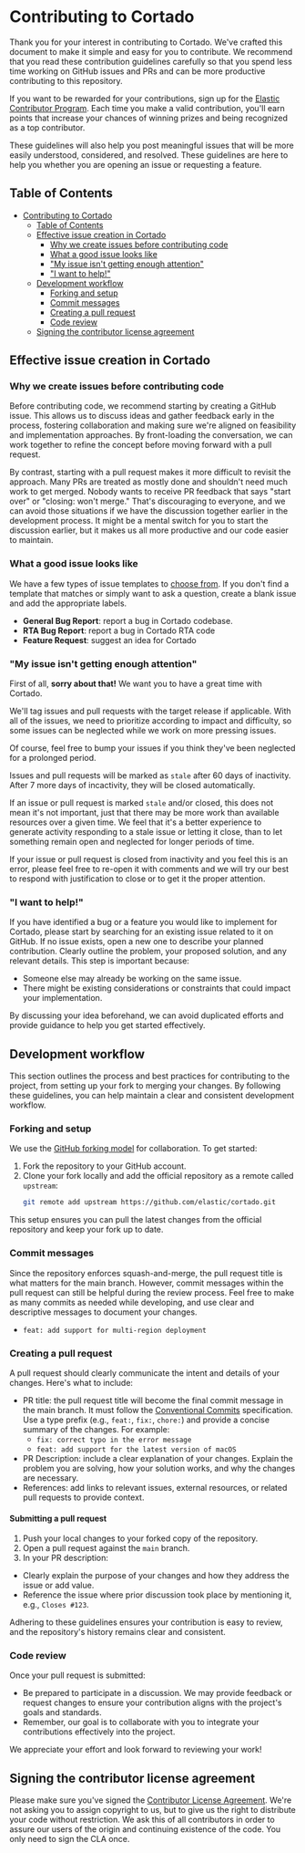 # Contributing to Cortado

Thank you for your interest in contributing to Cortado. We've crafted this document to make it simple and easy for you
to contribute. We recommend that you read these contribution guidelines carefully so that you spend less time working on
GitHub issues and PRs and can be more productive contributing to this repository.

If you want to be rewarded for your contributions, sign up for the [Elastic Contributor
Program](https://www.elastic.co/community/contributor). Each time you make a valid contribution, you'll earn points that
increase your chances of winning prizes and being recognized as a top contributor.

These guidelines will also help you post meaningful issues that will be more easily understood, considered, and
resolved. These guidelines are here to help you whether you are opening an issue or requesting a feature.

## Table of Contents

- [Contributing to Cortado](#contributing-to-cortado)
  - [Table of Contents](#table-of-contents)
  - [Effective issue creation in Cortado](#effective-issue-creation-in-cortado)
    - [Why we create issues before contributing code](#why-we-create-issues-before-contributing-code)
    - [What a good issue looks like](#what-a-good-issue-looks-like)
    - ["My issue isn't getting enough attention"](#my-issue-isnt-getting-enough-attention)
    - ["I want to help!"](#i-want-to-help)
  - [Development workflow](#development-workflow)
    - [Forking and setup](#forking-and-setup)
    - [Commit messages](#commit-messages)
    - [Creating a pull request](#creating-a-pull-request)
    - [Code review](#code-review)
  - [Signing the contributor license agreement](#signing-the-contributor-license-agreement)

## Effective issue creation in Cortado

### Why we create issues before contributing code

Before contributing code, we recommend starting by creating a GitHub issue. This allows us to discuss ideas and gather
feedback early in the process, fostering collaboration and making sure we're aligned on feasibility and implementation
approaches. By front-loading the conversation, we can work together to refine the concept before moving forward with a
pull request.

By contrast, starting with a pull request makes it more difficult to revisit the approach. Many PRs are treated as
mostly done and shouldn't need much work to get merged. Nobody wants to receive PR feedback that says "start over" or
"closing: won't merge." That's discouraging to everyone, and we can avoid those situations if we have the discussion
together earlier in the development process. It might be a mental switch for you to start the discussion earlier, but it
makes us all more productive and our code easier to maintain.

### What a good issue looks like

We have a few types of issue templates to [choose from](https://github.com/elastic/cortado/issues/new/choose). If you
don't find a template that matches or simply want to ask a question, create a blank issue and add the appropriate
labels.

* **General Bug Report**: report a bug in Cortado codebase.
* **RTA Bug Report**: report a bug in Cortado RTA code
* **Feature Request**: suggest an idea for Cortado

### "My issue isn't getting enough attention"

First of all, **sorry about that!** We want you to have a great time with Cortado.

We'll tag issues and pull requests with the target release if applicable. With all of the issues, we need to prioritize
according to impact and difficulty, so some issues can be neglected while we work on more pressing issues.

Of course, feel free to bump your issues if you think they've been neglected for a prolonged period.

Issues and pull requests will be marked as `stale` after 60 days of inactivity. After 7 more days of incactivity, they
will be closed automatically.

If an issue or pull request is marked `stale` and/or closed, this does not mean it's not important, just that there may
be more work than available resources over a given time. We feel that it's a better experience to generate activity
responding to a stale issue or letting it close, than to let something remain open and neglected for longer periods of
time.

If your issue or pull request is closed from inactivity and you feel this is an error, please feel free to re-open it
with comments and we will try our best to respond with justification to close or to get it the proper attention.

### "I want to help!"

If you have identified a bug or a feature you would like to implement for Cortado, please start by searching for an
existing issue related to it on GitHub. If no issue exists, open a new one to describe your planned contribution.
Clearly outline the problem, your proposed solution, and any relevant details. This step is important because:

- Someone else may already be working on the same issue.
- There might be existing considerations or constraints that could impact your implementation.

By discussing your idea beforehand, we can avoid duplicated efforts and provide guidance to help you get started
effectively.

## Development workflow

This section outlines the process and best practices for contributing to the project, from setting up your fork to
merging your changes. By following these guidelines, you can help maintain a clear and consistent development workflow.

### Forking and setup

We use the [GitHub forking model](https://help.github.com/articles/fork-a-repo/) for collaboration. To get started:

1. Fork the repository to your GitHub account.
2. Clone your fork locally and add the official repository as a remote called `upstream`:
   ```bash
   git remote add upstream https://github.com/elastic/cortado.git
   ```

This setup ensures you can pull the latest changes from the official repository and keep your fork up to date.

### Commit messages

Since the repository enforces squash-and-merge, the pull request title is what matters for the main branch. However,
commit messages within the pull request can still be helpful during the review process. Feel free to make as many
commits as needed while developing, and use clear and descriptive messages to document your changes.
- `feat: add support for multi-region deployment`

### Creating a pull request

A pull request should clearly communicate the intent and details of your changes. Here's what to include:

- PR title: the pull request title will become the final commit message in the main branch. It must follow the
  [Conventional Commits](https://www.conventionalcommits.org) specification. Use a type prefix (e.g., `feat:`, `fix:`,
  `chore:`) and provide a concise summary of the changes. For example:
  - `fix: correct typo in the error message`
  - `feat: add support for the latest version of macOS`
- PR Description: include a clear explanation of your changes. Explain the problem you are solving, how your solution
  works, and why the changes are necessary.
- References: add links to relevant issues, external resources, or related pull requests to provide context.

#### Submitting a pull request

1. Push your local changes to your forked copy of the repository.
2. Open a pull request against the `main` branch.
3. In your PR description:
 - Clearly explain the purpose of your changes and how they address the issue or add value.
 - Reference the issue where prior discussion took place by mentioning it, e.g., `Closes #123`.

Adhering to these guidelines ensures your contribution is easy to review, and the repository's history remains clear and
consistent.

### Code review

Once your pull request is submitted:
- Be prepared to participate in a discussion. We may provide feedback or request changes to ensure your contribution
  aligns with the project's goals and standards.
- Remember, our goal is to collaborate with you to integrate your contributions effectively into the project.

We appreciate your effort and look forward to reviewing your work!

## Signing the contributor license agreement

Please make sure you've signed the [Contributor License Agreement](http://www.elastic.co/contributor-agreement/). We're
not asking you to assign copyright to us, but to give us the right to distribute your code without restriction. We ask
this of all contributors in order to assure our users of the origin and continuing existence of the code. You only need
to sign the CLA once.


